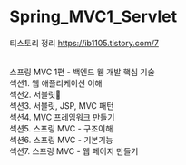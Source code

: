 # Spring_MVC1_Servlet

티스토리 정리
https://ib1105.tistory.com/7

<br>
스프링 MVC 1편 - 백엔드 웹 개발 핵심 기술<br>
섹션1. 웹 애플리케이션 이해<br>
섹션2. 서블릿👨<br>
섹션3. 서블릿, JSP, MVC 패턴<br>
섹션4. MVC 프레임워크 만들기<br>
섹션5. 스프링 MVC - 구조이해<br>
섹션6. 스프링 MVC - 기본기능<br>
섹션7. 스프링 MVC - 웹 페이지 만들기<br>
